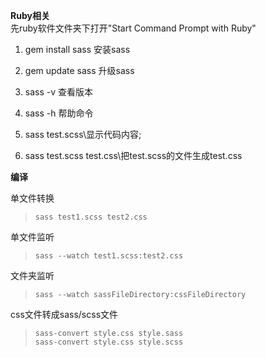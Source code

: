 **Ruby相关**  
先ruby软件文件夹下打开"Start Command Prompt with Ruby"
1. gem install sass 安装sass
2. gem update sass 升级sass
3. sass -v 查看版本
4. sass -h 帮助命令

1. sass test.scss\\显示代码内容;
2. sass test.scss test.css\\把test.scss的文件生成test.css

**编译**  

单文件转换
> `sass test1.scss test2.css`

单文件监听
> `sass --watch test1.scss:test2.css`

文件夹监听
> `sass --watch sassFileDirectory:cssFileDirectory`

css文件转成sass/scss文件
> `sass-convert style.css style.sass`  
`sass-convert style.css style.scss`
